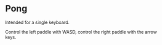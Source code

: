 # Pong

Intended for a single keyboard.

Control the left paddle with WASD, control the right paddle with the arrow keys.

